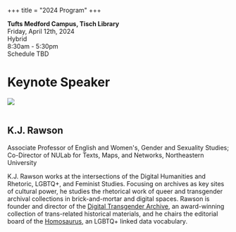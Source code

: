 +++
title = "2024 Program"
+++

**Tufts Medford Campus, Tisch Library**  
Friday, April 12th, 2024  
Hybrid   
8:30am - 5:30pm    
Schedule TBD


# Keynote Speaker

<img src="https://cssh.northeastern.edu/wp-content/uploads/2020/06/rawson-e1646660616976-1125x1500-c-default.jpg" style="max-width:40%; padding-bottom: 1rem;"/>

## K.J. Rawson

Associate Professor of English and Women's, Gender and Sexuality Studies; Co-Director of NULab for Texts, Maps, and Networks, Northeastern University

K.J. Rawson works at the intersections of the Digital Humanities and Rhetoric, LGBTQ+, and Feminist Studies. Focusing on archives as key sites of cultural power, he studies the rhetorical work of queer and transgender archival collections in brick-and-mortar and digital spaces. Rawson is founder and director of the [Digital Transgender Archive](https://www.digitaltransgenderarchive.net/), an award-winning collection of trans-related historical materials, and he chairs the editorial board of the [Homosaurus](https://homosaurus.org/), an LGBTQ+ linked data vocabulary.


